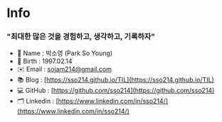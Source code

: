 # Info

### "최대한 많은 것을 경험하고, 생각하고, 기록하자"

* 🙂 Name : 박소영 (Park So Young)
* 🌿 Birth : 1997.02.14
* ✉️ Email : sojam214@gmail.com
* 📚 Blog : [https://sso214.github.io/TIL](https://sso214.github.io/TIL)
* 💻️ GitHub : [https://github.com/sso214](https://github.com/sso214)
* 🗂️ Linkedin : [https://www.linkedin.com/in/sso214/](https://www.linkedin.com/in/sso214/)


<!--
[Portfolio](https://sso214.github.io/portfolio/hello/) | [경력기술서](https://sso214.github.io/portfolio/hello/)
<br >
경력기술서에 프로젝트 연대기 기록 예정
-->
